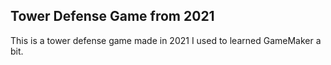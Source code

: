 ## Tower Defense Game from 2021
This is a tower defense game made in 2021 I used to learned GameMaker a bit. 